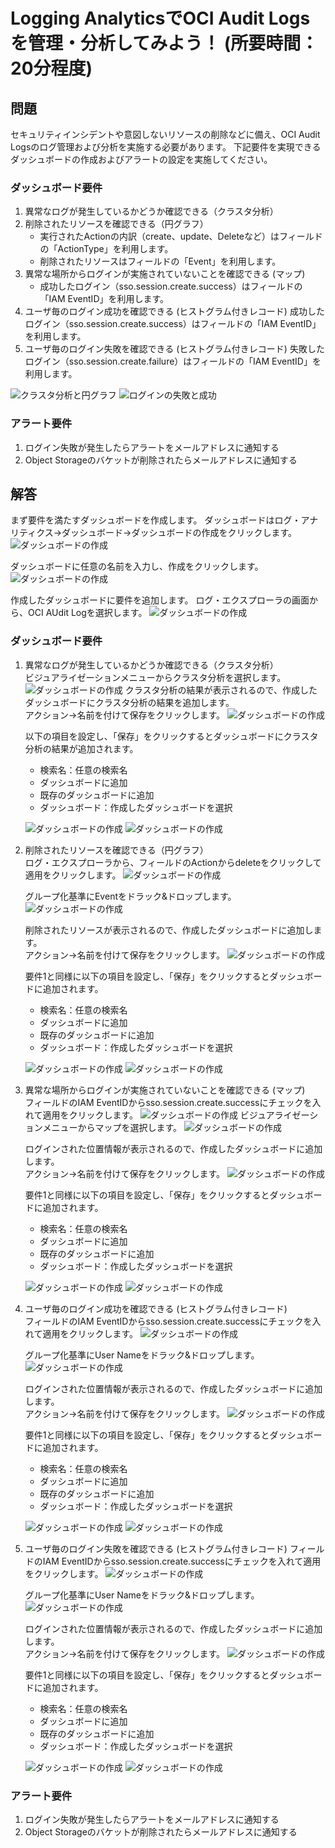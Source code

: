 # Logging AnalyticsでOCI Audit Logsを管理・分析してみよう！ (所要時間：20分程度)


## 問題
セキュリティインシデントや意図しないリソースの削除などに備え、OCI Audit Logsのログ管理および分析を実施する必要があります。
下記要件を実現できるダッシュボードの作成およびアラートの設定を実施してください。

### ダッシュボード要件
1. 異常なログが発生しているかどうか確認できる（クラスタ分析）
2. 削除されたリソースを確認できる（円グラフ）
    - 実行されたActionの内訳（create、update、Deleteなど）はフィールドの「ActionType」を利用します。
    - 削除されたリソースはフィールドの「Event」を利用します。
4. 異常な場所からログインが実施されていないことを確認できる (マップ)
    - 成功したログイン（sso.session.create.success）はフィールドの「IAM EventID」を利用します。
6. ユーザ毎のログイン成功を確認できる (ヒストグラム付きレコード)
   成功したログイン（sso.session.create.success）はフィールドの「IAM EventID」を利用します。
8. ユーザ毎のログイン失敗を確認できる (ヒストグラム付きレコード)
    失敗したログイン（sso.session.create.failure）はフィールドの「IAM EventID」を利用します。

![クラスタ分析と円グラフ](images/LA-Audit/LA-Audit2.png "クラスタ分析と円グラフ")
![ログインの失敗と成功](images/LA-Audit/LA-Audit3.png "ログインの失敗と成功")

### アラート要件
1. ログイン失敗が発生したらアラートをメールアドレスに通知する
2. Object Storageのバケットが削除されたらメールアドレスに通知する

## 解答
まず要件を満たすダッシュボードを作成します。
ダッシュボードはログ・アナリティクス→ダッシュボード→ダッシュボードの作成をクリックします。
![ダッシュボードの作成](images/LA-Audit/LA-Audit4.png "ダッシュボードの作成")

ダッシュボードに任意の名前を入力し、作成をクリックします。
![ダッシュボードの作成](images/LA-Audit/LA-Audit5.png "ダッシュボードの作成")

作成したダッシュボードに要件を追加します。
ログ・エクスプローラの画面から、OCI AUdit Logを選択します。
![ダッシュボードの作成](images/LA-Audit/LA-Audit6.png "ダッシュボードの作成")

### ダッシュボード要件
1. 異常なログが発生しているかどうか確認できる（クラスタ分析）<br>
   ビジュアライゼーションメニューからクラスタ分析を選択します。
   ![ダッシュボードの作成](images/LA-Audit/LA-Audit7.png "ダッシュボードの作成")
   クラスタ分析の結果が表示されるので、作成したダッシュボードにクラスタ分析の結果を追加します。<br>
   アクション→名前を付けて保存をクリックします。
   ![ダッシュボードの作成](images/LA-Audit/LA-Audit8.png "ダッシュボードの作成")
   
   以下の項目を設定し、「保存」をクリックするとダッシュボードにクラスタ分析の結果が追加されます。
    - 検索名：任意の検索名
    - ダッシュボードに追加
    - 既存のダッシュボードに追加
    - ダッシュボード：作成したダッシュボードを選択
    
   ![ダッシュボードの作成](images/LA-Audit/LA-Audit9.png)
   ![ダッシュボードの作成](images/LA-Audit/LA-Audit14.png)
   

2. 削除されたリソースを確認できる（円グラフ）<br>
   ログ・エクスプローラから、フィールドのActionからdeleteをクリックして適用をクリックします。
   ![ダッシュボードの作成](images/LA-Audit/LA-Audit10.png)
   
   グループ化基準にEventをドラック&ドロップします。
   ![ダッシュボードの作成](images/LA-Audit/LA-Audit11.png)
   
   削除されたリソースが表示されるので、作成したダッシュボードに追加します。<br>
   アクション→名前を付けて保存をクリックします。
   ![ダッシュボードの作成](images/LA-Audit/LA-Audit13.png)
   
   要件1と同様に以下の項目を設定し、「保存」をクリックするとダッシュボードに追加されます。
    - 検索名：任意の検索名
    - ダッシュボードに追加
    - 既存のダッシュボードに追加
    - ダッシュボード：作成したダッシュボードを選択
   
   ![ダッシュボードの作成](images/LA-Audit/LA-Audit12.png)
   ![ダッシュボードの作成](images/LA-Audit/LA-Audit15.png)

3. 異常な場所からログインが実施されていないことを確認できる (マップ)<br>
   フィールドのIAM EventIDからsso.session.create.successにチェックを入れて適用をクリックします。
   ![ダッシュボードの作成](images/LA-Audit/LA-Audit16.png)
   ビジュアライゼーションメニューからマップを選択します。
   ![ダッシュボードの作成](images/LA-Audit/LA-Audit17.png)

   ログインされた位置情報が表示されるので、作成したダッシュボードに追加します。<br>
   アクション→名前を付けて保存をクリックします。
   ![ダッシュボードの作成](images/LA-Audit/LA-Audit18.png)
   
   要件1と同様に以下の項目を設定し、「保存」をクリックするとダッシュボードに追加されます。
    - 検索名：任意の検索名
    - ダッシュボードに追加
    - 既存のダッシュボードに追加
    - ダッシュボード：作成したダッシュボードを選択
    
   ![ダッシュボードの作成](images/LA-Audit/LA-Audit19.png)
   ![ダッシュボードの作成](images/LA-Audit/LA-Audit20.png)
   
   

4. ユーザ毎のログイン成功を確認できる (ヒストグラム付きレコード)<br>
   フィールドのIAM EventIDからsso.session.create.successにチェックを入れて適用をクリックします。
   ![ダッシュボードの作成](images/LA-Audit/LA-Audit16.png)
   
   グループ化基準にUser Nameをドラック&ドロップします。
   ![ダッシュボードの作成](images/LA-Audit/LA-Audit21.png)

   ログインされた位置情報が表示されるので、作成したダッシュボードに追加します。<br>
   アクション→名前を付けて保存をクリックします。
   ![ダッシュボードの作成](images/LA-Audit/LA-Audit24.png)
   
   要件1と同様に以下の項目を設定し、「保存」をクリックするとダッシュボードに追加されます。
    - 検索名：任意の検索名
    - ダッシュボードに追加
    - 既存のダッシュボードに追加
    - ダッシュボード：作成したダッシュボードを選択
    
   ![ダッシュボードの作成](images/LA-Audit/LA-Audit22.png)
   ![ダッシュボードの作成](images/LA-Audit/LA-Audit23.png)

5. ユーザ毎のログイン失敗を確認できる (ヒストグラム付きレコード)
   フィールドのIAM EventIDからsso.session.create.successにチェックを入れて適用をクリックします。
   ![ダッシュボードの作成](images/LA-Audit/LA-Audit25.png)
   
   グループ化基準にUser Nameをドラック&ドロップします。
   ![ダッシュボードの作成](images/LA-Audit/LA-Audit26.png)

   ログインされた位置情報が表示されるので、作成したダッシュボードに追加します。<br>
   アクション→名前を付けて保存をクリックします。
   ![ダッシュボードの作成](images/LA-Audit/LA-Audit27.png)
   
   要件1と同様に以下の項目を設定し、「保存」をクリックするとダッシュボードに追加されます。
    - 検索名：任意の検索名
    - ダッシュボードに追加
    - 既存のダッシュボードに追加
    - ダッシュボード：作成したダッシュボードを選択
    
   ![ダッシュボードの作成](images/LA-Audit/LA-Audit28.png)
   ![ダッシュボードの作成](images/LA-Audit/LA-Audit29.png)

### アラート要件
1. ログイン失敗が発生したらアラートをメールアドレスに通知する
2. Object Storageのバケットが削除されたらメールアドレスに通知する
